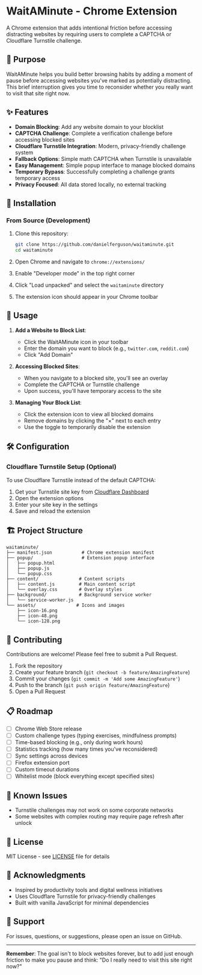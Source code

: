 # WaitAMinute - Chrome Extension

A Chrome extension that adds intentional friction before accessing distracting websites by requiring users to complete a CAPTCHA or Cloudflare Turnstile challenge.

## 🎯 Purpose

WaitAMinute helps you build better browsing habits by adding a moment of pause before accessing websites you've marked as potentially distracting. This brief interruption gives you time to reconsider whether you really want to visit that site right now.

## ✨ Features

- **Domain Blocking**: Add any website domain to your blocklist
- **CAPTCHA Challenge**: Complete a verification challenge before accessing blocked sites
- **Cloudflare Turnstile Integration**: Modern, privacy-friendly challenge system
- **Fallback Options**: Simple math CAPTCHA when Turnstile is unavailable
- **Easy Management**: Simple popup interface to manage blocked domains
- **Temporary Bypass**: Successfully completing a challenge grants temporary access
- **Privacy Focused**: All data stored locally, no external tracking

## 🚀 Installation

### From Source (Development)

1. Clone this repository:
   ```bash
   git clone https://github.com/danielferguson/waitaminute.git
   cd waitaminute
   ```

2. Open Chrome and navigate to `chrome://extensions/`

3. Enable "Developer mode" in the top right corner

4. Click "Load unpacked" and select the `waitaminute` directory

5. The extension icon should appear in your Chrome toolbar

## 📖 Usage

1. **Add a Website to Block List**:
   - Click the WaitAMinute icon in your toolbar
   - Enter the domain you want to block (e.g., `twitter.com`, `reddit.com`)
   - Click "Add Domain"

2. **Accessing Blocked Sites**:
   - When you navigate to a blocked site, you'll see an overlay
   - Complete the CAPTCHA or Turnstile challenge
   - Upon success, you'll have temporary access to the site

3. **Managing Your Block List**:
   - Click the extension icon to view all blocked domains
   - Remove domains by clicking the "×" next to each entry
   - Use the toggle to temporarily disable the extension

## 🛠️ Configuration

### Cloudflare Turnstile Setup (Optional)

To use Cloudflare Turnstile instead of the default CAPTCHA:

1. Get your Turnstile site key from [Cloudflare Dashboard](https://dash.cloudflare.com/sign-up/turnstile)
2. Open the extension options
3. Enter your site key in the settings
4. Save and reload the extension

## 🏗️ Project Structure

```
waitaminute/
├── manifest.json           # Chrome extension manifest
├── popup/                  # Extension popup interface
│   ├── popup.html
│   ├── popup.js
│   └── popup.css
├── content/               # Content scripts
│   ├── content.js         # Main content script
│   └── overlay.css        # Overlay styles
├── background/            # Background service worker
│   └── service-worker.js
└── assets/               # Icons and images
    ├── icon-16.png
    ├── icon-48.png
    └── icon-128.png
```

## 🤝 Contributing

Contributions are welcome! Please feel free to submit a Pull Request.

1. Fork the repository
2. Create your feature branch (`git checkout -b feature/AmazingFeature`)
3. Commit your changes (`git commit -m 'Add some AmazingFeature'`)
4. Push to the branch (`git push origin feature/AmazingFeature`)
5. Open a Pull Request

## 📋 Roadmap

- [ ] Chrome Web Store release
- [ ] Custom challenge types (typing exercises, mindfulness prompts)
- [ ] Time-based blocking (e.g., only during work hours)
- [ ] Statistics tracking (how many times you've reconsidered)
- [ ] Sync settings across devices
- [ ] Firefox extension port
- [ ] Custom timeout durations
- [ ] Whitelist mode (block everything except specified sites)

## 🐛 Known Issues

- Turnstile challenges may not work on some corporate networks
- Some websites with complex routing may require page refresh after unlock

## 📄 License

MIT License - see [LICENSE](LICENSE) file for details

## 🙏 Acknowledgments

- Inspired by productivity tools and digital wellness initiatives
- Uses Cloudflare Turnstile for privacy-friendly challenges
- Built with vanilla JavaScript for minimal dependencies

## 📧 Support

For issues, questions, or suggestions, please open an issue on GitHub.

---

**Remember**: The goal isn't to block websites forever, but to add just enough friction to make you pause and think: "Do I really need to visit this site right now?"